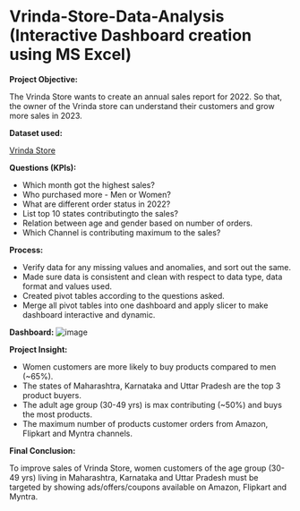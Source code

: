 # Vrinda-Store-Data-Analysis (Interactive Dashboard creation using MS Excel)

**Project Objective:**

The Vrinda Store wants to create an annual sales report for 2022. So that, the owner of the Vrinda store can understand their customers and grow more sales in 2023.

**Dataset used:**

[Vrinda Store](url)

**Questions (KPIs):**

* Which month got the highest sales?
* Who purchased more - Men or Women?
* What are different order status in 2022?
* List top 10 states contributingto the sales?
* Relation between age and gender based on number of orders.
* Which Channel is contributing maximum to the sales?

**Process:**

* Verify data for any missing values and anomalies, and sort out the same.
* Made sure data is consistent and clean with respect to data type, data format and values used.
* Created pivot tables according to the questions asked.
* Merge all pivot tables into one dashboard and apply slicer to make dashboard interactive and dynamic.

**Dashboard:**
![image](https://github.com/poojarao76/Vrinda-Store-Data-Analysis/assets/132984172/9bb4d3a3-750f-42df-8ce4-3e42885edaa7)


**Project Insight:**

* Women customers are more likely to buy products compared to men (~65%).
* The states of Maharashtra, Karnataka and Uttar Pradesh are the top 3 product buyers.
* The adult age group (30-49 yrs) is max contributing (~50%) and buys the most products.
* The maximum number of products customer orders from Amazon, Flipkart and Myntra channels.

**Final Conclusion:**

To improve sales of Vrinda Store, women customers of the age group (30-49 yrs) living in Maharashtra, Karnataka and Uttar Pradesh must be targeted by showing ads/offers/coupons available on Amazon, Flipkart and Myntra.
